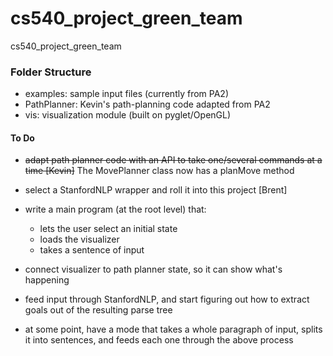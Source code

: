 # cs540_project_green_team
cs540_project_green_team

### Folder Structure

- examples: sample input files (currently from PA2)
- PathPlanner: Kevin's path-planning code adapted from PA2
- vis: visualization module (built on pyglet/OpenGL)

#### To Do

- ~~adapt path planner code with an API to take one/several commands at a time [Kevin]~~ The MovePlanner class now has a planMove method

- select a StanfordNLP wrapper and roll it into this project [Brent]

- write a main program (at the root level) that:
  - lets the user select an initial state
  - loads the visualizer
  - takes a sentence of input

- connect visualizer to path planner state, so it can show what's happening

- feed input through StanfordNLP, and start figuring out how to extract goals out of the resulting parse tree

- at some point, have a mode that takes a whole paragraph of input, splits it into sentences, and feeds each one through the above process



